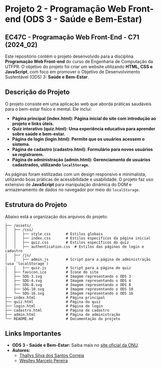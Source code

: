 # Projeto 2 - Programação Web Front-end (ODS 3 - Saúde e Bem-Estar)

## EC47C - Programação Web Front-End - C71 (2024_02)

Este repositório contém o projeto desenvolvido para a disciplina **Programação Web Front-end** do curso de Engenharia de Computação da UTFPR. O objetivo do projeto foi criar um website utilizando **HTML, CSS e JavaScript**, com foco em promover o Objetivo de Desenvolvimento Sustentável (ODS) 3: **Saúde e Bem-Estar**.

## Descrição do Projeto

O projeto consiste em uma aplicação web que aborda práticas saudáveis para o bem-estar físico e mental. Ele inclui:

- **Página principal (index.html): Página inicial do site com introdução ao projeto e links úteis.**
- **Quiz interativo (quiz.html): Uma experiência educativa para aprender sobre saúde e bem-estar.**
- **Página de login (login.html): Permite que os usuários acessem o sistema.**
- **Página de cadastro (cadastro.html): Formulário para novos usuários se registrarem.**
- **Página de administração (admin.html): Gerenciamento de usuários cadastrados, utilizando `localStorage`.**

As páginas foram estilizadas com um design responsivo e minimalista, utilizando boas práticas de acessibilidade e usabilidade. O projeto faz uso extensivo de **JavaScript** para manipulação dinâmica do DOM e armazenamento de dados no navegador por meio do `localStorage`.

## Estrutura do Projeto

Abaixo está a organização dos arquivos do projeto:

```plaintext
├── /assets/
│   ├── /css/
│   │   ├── style.css       # Estilos globais
│   │   ├── index.css       # Estilos específicos da página inicial
│   │   ├── quiz.css        # Estilos específicos do quiz
│   │   ├── authentication.css  # Estilos das páginas de login e cadastro
│   ├── /js/
│   │   ├── admin.js        # Script para a página de administração (usa `localStorage`)
│   │   ├── quiz.js         # Script para a página do quiz
│   ├── favicon.ico         # Ícone do site
│   ├── SDG-3.svg           # Imagem representando o ODS 3
│   ├── SDG-4.svg           # Imagem representando o ODS 4
│   ├── SDG-8.svg           # Imagem representando o ODS 8
│   ├── SDG-10.svg          # Imagem representando o ODS 10
│   └── SDG-16.svg          # Imagem representando o ODS 16
├── index.html              # Página principal
├── quiz.html               # Página do quiz
├── login.html              # Página de login
├── cadastro.html           # Página de cadastro
├── admin.html              # Página de administração
└── README.md               # Documentação do projeto
```

## Links Importantes

- **ODS 3 - Saúde e Bem-Estar:** Saiba mais no [site oficial da ONU](https://brasil.un.org/pt-br/sdgs/3).
- **Autores:**
  - [Thallys Silva dos Santos Correia](https://thallysbr.github.io/programacao-web-front-c71/)
  - [Weslley Marcelo Pereira](https://weslleymarcelo14.github.io/atividadecurriculofrontend/)

